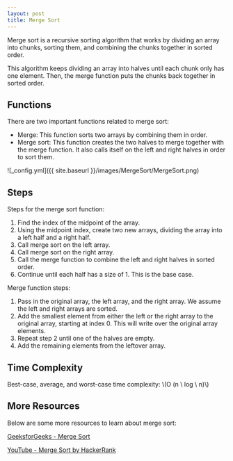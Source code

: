 ```yaml
---
layout: post
title: Merge Sort
---
```


Merge sort is a recursive sorting algorithm that works by dividing an array into chunks, sorting them, and combining the chunks together in sorted order.

This algorithm keeps dividing an array into halves until each chunk only has one element. 
Then, the merge function puts the chunks back together in sorted order.

## Functions
There are two important functions related to merge sort:
- Merge: This function sorts two arrays by combining them in order.
- Merge sort: This function creates the two halves to merge together with the merge function. 
It also calls itself on the left and right halves in order to sort them.

![_config.yml]({{ site.baseurl }}/images/MergeSort/MergeSort.png)

## Steps
Steps for the merge sort function:
1. Find the index of the midpoint of the array.
2. Using the midpoint index, create two new arrays, dividing the array into a left half and a right half.
3. Call merge sort on the left array.
4. Call merge sort on the right array.
5. Call the merge function to combine the left and right halves in sorted order.
6. Continue until each half has a size of 1. This is the base case.

Merge function steps:
1. Pass in the original array, the left array, and the right array. We assume the left and right arrays are sorted.
2. Add the smallest element from either the left or the right array to the original array, starting at index 0.
This will write over the original array elements.
3. Repeat step 2 until one of the halves are empty.
4. Add the remaining elements from the leftover array.

## Time Complexity
Best-case, average, and worst-case time complexity: \\(O (n \ log \ n)\\)

## More Resources
Below are some more resources to learn about merge sort:

[GeeksforGeeks - Merge Sort](https://www.geeksforgeeks.org/merge-sort/)

[YouTube - Merge Sort by HackerRank](https://www.youtube.com/watch?v=KF2j-9iSf4Q)